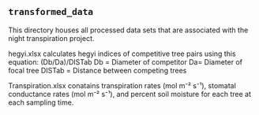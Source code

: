 ## `transformed_data`
This directory houses all processed data sets that are associated with the night transpiration project. 


hegyi.xlsx calculates hegyi indices of competitive tree pairs using this equation: 
(Db/Da)/DISTab
Db = Diameter of competitor
Da= Diameter of focal tree
DISTab = Distance between competing trees


Transpiration.xlsx conatains transpiration rates (mol m⁻² s⁻¹), stomatal conductance rates (mol m⁻² s⁻¹), and percent soil moisture for each tree at each sampling time.